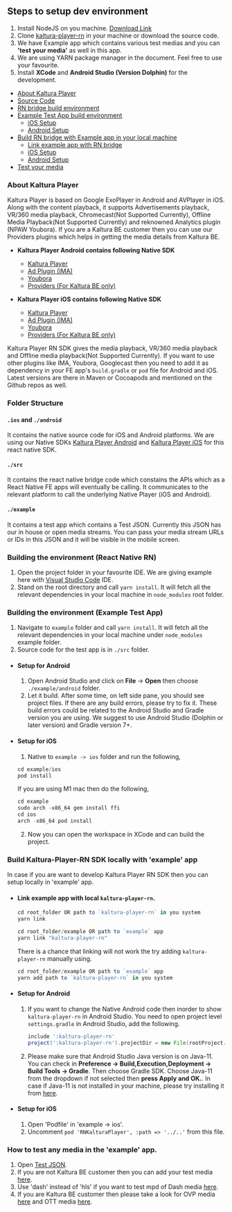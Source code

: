 ## Steps to setup dev environment

1. Install NodeJS on you machine. [Download Link](https://nodejs.org/en/download/)
2. Clone [kaltura-player-rn](https://github.com/kaltura/kaltura-player-rn) in your machine or download the source code.
3. We have Example app which contains various test medias and you can **'test your media'** as well in this app.
4. We are using YARN package manager in the document. Feel free to use your favourite.
5. Install **XCode** and **Android Studio (Version Dolphin)** for the development.

* [About Kaltura Player](#about-kaltura-player)
* [Source Code](#folder-structure)
* [RN bridge build environment](#building-the-environment-react-native-rn)
* [Example Test App build environment](#building-the-environment-example-test-app)
  * [iOS Setup](#setup-for-ios)
  * [Android Setup](#setup-for-android)
* [Build RN bridge with Example app in your local machine](#build-kaltura-player-rn-sdk-locally-with-example-app)
  * [Link example app with RN bridge](#link-example-app-with-local-kaltura-player-rn)
  * [iOS Setup](#setup-for-ios-1)
  * [Android Setup](#setup-for-android-1)
* [Test your media](#how-to-test-my-media-in-the-example-app)

### About Kaltura Player

Kaltura Player is based on Google ExoPlayer in Android and AVPlayer in iOS. Along with the content playback, it supports Advertisements playback, VR/360 media playback, Chromecast(Not Supported Currently), Offline Media Playback(Not Supported Currently) and reknowned Analytics plugin (NPAW Youbora). If you are a Kaltura BE customer then you can use our Providers plugins which helps in getting the media details from Kaltura BE.

- **Kaltura Player Android contains following Native SDK**
  - [Kaltura Player](https://github.com/kaltura/kaltura-player-android)
  - [Ad Plugin (IMA)](https://github.com/kaltura/playkit-android-ima)
  - [Youbora](https://github.com/kaltura/playkit-android-youbora)
  - [Providers (For Kaltura BE only)](https://github.com/kaltura/playkit-android-providers)

- **Kaltura Player iOS contains following Native SDK**
  - [Kaltura Player](https://github.com/kaltura/kaltura-player-ios)
  - [Ad Plugin (IMA)](https://github.com/kaltura/playkit-ios-ima)
  - [Youbora](https://github.com/kaltura/playkit-ios-youbora)
  - [Providers (For Kaltura BE only)](https://github.com/kaltura/playkit-ios-providers)

Kaltura Player RN SDK gives the media playback, VR/360 media playback and Offline media playback(Not Supported Currently). If you want to use other plugins like IMA, Youbora, Googlecast then you need to add it as dependency in your FE app's `build.gradle` or `pod` file for Android and iOS. Latest versions are there in Maven or Cocoapods and mentioned on the Github repos as well.

### Folder Structure

#### `.ios` and `./android` 

It contains the native source code for iOS and Android platforms. We are using our Native SDKs [Kaltura Player Android](https://github.com/kaltura/kaltura-player-android) and [Kaltura Player iOS](https://github.com/kaltura/kaltura-player-ios) for this react native SDK.

#### `./src` 

It contains the react native bridge code which constains the APIs which as a React Native FE apps will eventually be calling. It communicates to the relevant platform to call the underlying Native Player (iOS and Android).

#### `./example`

It contains a test app which contains a Test JSON. Currently this JSON has our in house or open media streams. You can pass your media stream URLs or IDs in this JSON and it will be visible in the mobile screen.

### Building the environment (React Native RN)

1. Open the project folder in your favourite IDE. We are giving example here with [Visual Studio Code](https://code.visualstudio.com/download) IDE.
2. Stand on the root directory and call `yarn install`. It will fetch all the relevant dependencies in your local machine in `node_modules` root folder.

### Building the environment (Example Test App)

  1. Navigate to `example` folder and call `yarn install`. It will fetch all the relevant dependencies in your local machine under `node_modules` example folder.
  2. Source code for the test app is in `./src` folder.

- #### Setup for Android

  1. Open Android Studio and click on **File** -> **Open** then choose `./example/android` folder.
  2. Let it build. After some time, on left side pane, you should see project files. If there are any build errors, please try to fix it. These build errors could be related to the Android Studio and Gradle version you are using. We suggest to use Android Studio (Dolphin or later version) and Gradle version 7+.


- #### Setup for iOS

  1. Native to `example -> ios` folder and run the following,

    ```js
    cd example/ios
    pod install
    ```

    If you are using M1 mac then do the following,

    ```js
    cd example
    sudo arch -x86_64 gem install ffi
    cd ios  
    arch -x86_64 pod install 
    ```

  2. Now you can open the workspace in XCode and can build the project.

### Build Kaltura-Player-RN SDK locally with 'example' app

In case if you are want to develop Kaltura Player RN SDK then you can setup locally in 'example' app. 

  - #### Link example app with local `kaltura-player-rn`.

      ```js
      cd root_folder OR path to `kaltura-player-rn` in you system 
      yarn link

      cd root_folder/example OR path to `example` app
      yarn link "kaltura-player-rn"
      ```

    There is a chance that linking will not work the try adding `kaltura-player-rn` manually using.

      ```js
      cd root_folder/example OR path to `example` app
      yarn add path to `kaltura-player-rn` in you system
      ```

  - #### Setup for Android

    1. If you want to change the Native Android code then inorder to show `kaltura-player-rn` in Android Studio. You need to open project level `settings.gradle` in Android Studio, add the following.

        ```gradle
        include ':kaltura-player-rn'
        project(':kaltura-player-rn').projectDir = new File(rootProject.projectDir, '../node_modules/kaltura-player-rn/android')
        ```
    
    2. Please make sure that Android Studio Java version is on Java-11. You can check in **Preference -> Build,Execution,Deployment -> Build Tools -> Gradle**. Then choose Gradle SDK. Choose Java-11 from the dropdown if not selected then **press Apply and OK.**. In case if Java-11 is not installed in your machine, please try installing it from [here](https://www.oracle.com/downloads/).

  - #### Setup for iOS

    1. Open 'Podfile' in 'example -> ios'.
    2. Uncomment `pod 'RNKalturaPlayer', :path => '../..'` from this file. 


### How to test any media in the 'example' app.

  1. Open [Test JSON](https://github.com/kaltura/kaltura-player-rn/blob/develop/example/src/test/PlayerTest.json).
  2. If you are not Kaltura BE customer then you can add your test media [here](https://github.com/kaltura/kaltura-player-rn/blob/50e7f3e88ca9212c7478969f3f900515339e7517/example/src/test/PlayerTest.json#L75).
  3. Use 'dash' instead of 'hls' if you want to test mpd of Dash media [here](https://github.com/kaltura/kaltura-player-rn/blob/50e7f3e88ca9212c7478969f3f900515339e7517/example/src/test/PlayerTest.json#L85).
  4. If you are Kaltura BE customer then please take a look for OVP media [here](https://github.com/kaltura/kaltura-player-rn/blob/50e7f3e88ca9212c7478969f3f900515339e7517/example/src/test/PlayerTest.json#L404) and OTT media [here](https://github.com/kaltura/kaltura-player-rn/blob/50e7f3e88ca9212c7478969f3f900515339e7517/example/src/test/PlayerTest.json#L501).

